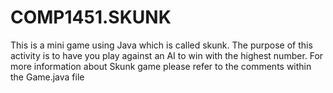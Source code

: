 # COMP1451.SKUNK
This is a mini game using Java which is called skunk.
The purpose of this activity is to have you play against an AI to win with the highest number.
For more information about Skunk game please refer to the comments within the Game.java file
